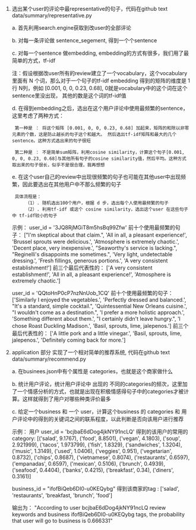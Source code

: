 1. 选出某个user的评论中最representative的句子，代码在github text data/summary/representative.py

    a. 首先利用search.engine获取到改user的全部评论

    b. 对每一条评论做 sentence_segement, 得到一个个sentence

    c. 对每一个sentence 做embedding, embedding的方式有很多，我们用了最简单的方式，tf-idf

    注：假设根据改user所有的review建立了一个vocabulary，这个vocabulary里面有 N 个词，那么对于一个句子的tf-idf embedding 得到的矩阵的维度是 1行 N列，例如 [0.001, 0, 0, 0.23, 0.68], 0就是vocabulary中的这个词在这个sentence里没出现， 其他的数是这个词的tf-idf值

    d. 在得到embedding之后，选出在这个用户评论中使用最频繁的sentence， 这里考虑了两种方式：

        第一种是 ： 将这个矩阵 [0.001, 0, 0, 0.23, 0.68] 加起来，矩阵的和除以非零元素的个数，这是防止越长的句子这个和越大。 然后选出tf-idf矩阵和最大的几个sentence。这种方式选出来的句子很短

        第二种是 ： 不是简单sum矩阵，利用cosine similarity，计算这个句子[0.001, 0, 0, 0.23, 0.68]与其他所有句子的cosine similarity值，然后平均。这种方式取出来的句子很长，似乎不是很合理，我再想想
    
    e. 在这个user自己的review中出现很频繁的句子也可能在其他user中出现频繁，因此要选出在其他用户中不那么频繁的句子

        具体流程是：
            （1）. 随机选出100个用户，根据 d 步，选出每个人使用最频繁的句子
            （2）. 利用tf-idf 或这个 cosine similarity，选出这个user 在这些句子中 tf-idf较小的句子
    
    示例：
    user_id = '3JQ8RjMGiT8m5hsBq99Zfw'
    前十个使用最频繁的句子：
    ["I'm skeptical about that claim.", 'All in all, a pleasant experience!', 'Brussel sprouts were delicious.', 'Atmosphere is extremely chaotic.', 'Decent place, very inexpensive.', "Seaworthy's service is lacking.", "Reginelli's disappoints me sometimes.", 'Very light, undetectable dressing.', 'Fresh fillings, generous portions.', 'A very consistent establishment!']
    前三个最后代表性的：
    ['A very consistent establishment!', 'All in all, a pleasant experience!', 'Atmosphere is extremely chaotic.']

    user_id = 'QQtoHnP0cP7nzNnUob_1CQ'
    前十个使用最频繁的句子：
    ['Similarly I enjoyed the vegetables.', 'Perfectly dressed and balanced.', "It's a standard, simple cocktail.", 'Quintessential New Orleans cuisine.', "I wouldn't come as a destination.", 'I prefer a more holistic approach.', 'Something different about them.', "I certainly didn't leave hungry.", 'I chose Roast Duckling Madison.', 'Basil, sprouts, lime, jalepenos.']
    前三个最后代表性的：
    ['A little pork and a little vinegar.', 'Basil, sprouts, lime, jalepenos.', 'Definitely coming back for more.']


2. application 部分 实现了一个相对简单的推荐系统, 代码在github text data/summary/recommend.py

    a. 在businees.json中有个属性是 categories，也就是这个商家做什么

    b. 统计用户评论，统计用户评论中 出现的 不同的categories的频次，这里加了一个情感分析的方式，也就是出现在积极情感得句子中的categories才被计算。这样就得到了用户对哪些种类评价最多

    c. 给定一个business 和 一个 user，计算这个business 的 categories 和 用户评论中的得到的关键词之间的联系程度，以此判断是否向该用户进行推荐

    示例：
    用户 user_id = 'bcjbaE6dDog4jkNY91ncLQ'
    得到的该用户的常用的 category: 
    [('salad', 9.1767), ('food', 8.8501), ('vegan', 4.1803), ('soup', 2.921999), ('tacos', 1.973799), ('fish', 1.8329), ('sandwiches', 1.3204), ('music', 1.3149), ('used', 1.0406), ('veggies', 0.951), ('vegetarian', 0.8732), ('chips', 0.8687), ('vietnamese', 0.8074), ('restaurants', 0.6597), ('empanadas', 0.6597), ('mexican', 0.5106), ('brunch', 0.4939), ('seafood', 0.4404), ('banks', 0.4215), ('breakfast', 0.34), ('diners', 0.3161)]

    business_id = "ifofBiQeb6DI0-u0KEQybg"
    得到该商家的tag : ['salad', 'restaurants', 'breakfast, 'brunch', 'food']

    输出为：
    "According to user bcjbaE6dDog4jkNY91ncLQ review keywords and business ifofBiQeb6DI0-u0KEQybg tags, the probability that user will go to business is 0.666331"